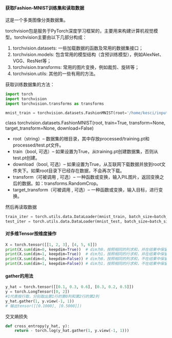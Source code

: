 #### 获取Fashion-MNIST训练集和读取数据

这是一个多类图像分类数据集。

torchvision包是服务于PyTorch深度学习框架的，主要用来构建计算机视觉模型。torchvision主要由以下几部分构成：

1. torchvision.datasets: 一些加载数据的函数及常用的数据集接口；
2. torchvision.models: 包含常用的模型结构（含预训练模型），例如AlexNet、VGG、ResNet等；
3. torchvision.transforms: 常用的图片变换，例如裁剪、旋转等；
4. torchvision.utils: 其他的一些有用的方法。

获取训练数据集的方法：

```python
import torch
import torchvision
import torchvision.transforms as transforms

mnist_train = torchvision.datasets.FashionMNIST(root='/home/kesci/input/FashionMNIST2065', train=True, download=True, transform=transforms.ToTensor())
```

class torchvision.datasets.FashionMNIST(root, train=True, transform=None, target_transform=None, download=False)

- root（string）– 数据集的根目录，其中存放processed/training.pt和processed/test.pt文件。
- train（bool, 可选）– 如果设置为True，从training.pt创建数据集，否则从test.pt创建。
- download（bool, 可选）– 如果设置为True，从互联网下载数据并放到root文件夹下。如果root目录下已经存在数据，不会再次下载。
- transform（可被调用 , 可选）– 一种函数或变换，输入PIL图片，返回变换之后的数据。如：transforms.RandomCrop。
- target_transform（可被调用 , 可选）– 一种函数或变换，输入目标，进行变换。

然后再读取数据

```python
train_iter = torch.utils.data.DataLoader(mnist_train, batch_size=batch_size, shuffle=True, num_workers=num_workers)
test_iter = torch.utils.data.DataLoader(mnist_test, batch_size=batch_size, shuffle=False, num_workers=num_workers)
```

#### 对多维Tensor按维度操作

```python
X = torch.tensor([[1, 2, 3], [4, 5, 6]])
print(X.sum(dim=0, keepdim=True))  # dim为0，按照相同的列求和，并在结果中保留列特征
print(X.sum(dim=1, keepdim=True))  # dim为1，按照相同的行求和，并在结果中保留行特征
print(X.sum(dim=0, keepdim=False)) # dim为0，按照相同的列求和，不在结果中保留列特征
print(X.sum(dim=1, keepdim=False)) # dim为1，按照相同的行求和，不在结果中保留行特征
```



#### gather的用法

```python
y_hat = torch.tensor([[0.1, 0.3, 0.6], [0.3, 0.2, 0.5]])
y = torch.LongTensor([0, 2])
#1代表按行取，分别取出第1行的第0列和第2行的第2列
y_hat.gather(1, y.view(-1, 1))
# 输出tensor([[0.1000], [0.5000]])
```

交叉熵损失

```python
def cross_entropy(y_hat, y):
    return - torch.log(y_hat.gather(1, y.view(-1, 1)))
```

